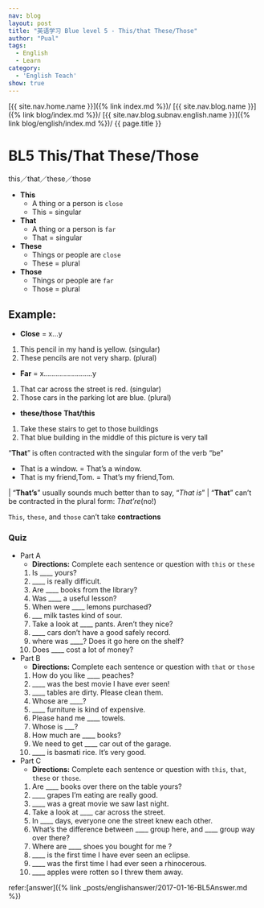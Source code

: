 ```yaml
---
nav: blog
layout: post
title: "英语学习 Blue level 5 - This/that These/Those"
author: "Pual"
tags:
  - English
  - Learn
category:
  - 'English Teach'
show: true
---
```


[{{ site.nav.home.name }}]({% link index.md %})/
[{{ site.nav.blog.name }}]({% link blog/index.md %})/
[{{ site.nav.blog.subnav.english.name }}]({% link blog/english/index.md %})/
{{ page.title }}

# BL5 This/That  These/Those

this／that／these／those

* __This__
    * A thing or a person is `close`
    * This = singular
* __That__
    * A thing or a person is `far`
    * That = singular
* __These__
    * Things or people are `close`
    * These = plural
* __Those__
    * Things or people are `far`
    * Those = plural

## Example:
- __Close__ = x…y
1. This pencil in my hand is yellow.  (singular)
2. These pencils are not very sharp. (plural) 
- __Far__ = x……………………y
1. That car across the street is red. (singular)
2. Those cars in the parking lot are blue. (plural)

- __these/those__  __That/this __ 
1. Take these stairs to get to those buildings 
2. That blue building in the middle of this picture is very tall

“__That__” is often contracted with the singular form of the verb “be”
* That is a window. = That’s a window.
* That is my friend,Tom. = That’s my friend,Tom.

| “__That’s__” usually sounds much better than to say, “_That is_”
| “__That__” can’t be contracted in the plural form: _That’re_(no!)


`This`, `these`, and `those` can’t take __contractions__

### Quiz
* Part A 
    * __Directions:__ Complete each sentence or question with `this` or `these`
    1. Is ____ yours?
    2. ____ is really difficult.
    3. Are ____ books from the library?
    4. Was ____ a useful lesson?
    5. When were ____ lemons purchased?
    6. ___ milk tastes kind of sour.
    7. Take a look at ____ pants. Aren’t they nice?
    8. ____ cars don’t have a good safely record.
    9. where was ____? Does it go here on the shelf?
    10. Does ____ cost a lot of money?
* Part B
    * __Directions:__ Complete each sentence or question with `that` or `those`
    1. How do you like ____ peaches?
    2. ____ was the best movie I have ever seen!
    3. ____ tables are dirty. Please clean them.
    4. Whose are ____?
    5. ____ furniture is kind of expensive.
    6. Please hand me ____ towels.
    7. Whose is ___?
    8. How much are ____ books?
    9. We need to get ____ car out of the garage.
    10. ____ is basmati rice. It’s very good.
* Part C
    * __Directions:__ Complete each sentence or question with `this`, `that`, `these` or `those`.
    1. Are ____ books over there on the table yours?
    2. ____ grapes I’m eating are really good.
    3. ____ was a great movie we saw last night.
    4. Take a look at ____ car across the street.
    5. In ____ days, everyone one the street knew each other.
    6. What’s the difference between ____ group here, and ____ group way over there?
    7. Where are ____ shoes you bought for me ?
    8. ____ is the first time I have ever seen an eclipse.
    9. ____ was the first time I had ever seen a rhinocerous.
    10. ____ apples were rotten so I threw them away.

refer:[answer]({% link _posts/englishanswer/2017-01-16-BL5Answer.md %})



